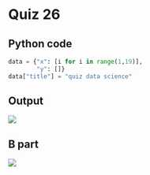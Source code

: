 # Quiz 26
## Python code
```python
data = {"x": [i for i in range(1,19)],
        "y": []}
data["title"] = "quiz data science"
```

## Output
![](/assets/q26.png)

## B part
![](/assets/bpart/q26.png)      